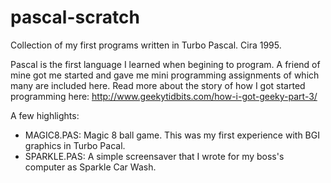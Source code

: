 pascal-scratch
==============

Collection of my first programs written in Turbo Pascal.  Cira 1995.

Pascal is the first language I learned when begining to program.  A friend of mine got me started and gave me mini 
programming assignments of which many are included here.  Read more about the story of how I got started programming here: http://www.geekytidbits.com/how-i-got-geeky-part-3/

A few highlights:

- MAGIC8.PAS: Magic 8 ball game.  This was my first experience with BGI graphics in Turbo Pacal.
- SPARKLE.PAS: A simple screensaver that I wrote for my boss's computer as Sparkle Car Wash.

